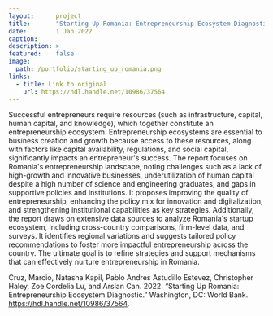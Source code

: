 ```yaml
---
layout:      project
title:       "Starting Up Romania: Entrepreneurship Ecosystem Diagnostic"
date:        1 Jan 2022
caption:     
description: >
featured:    false
image: 
  path: /portfolio/starting_up_romania.png
links:
  - title: Link to original
    url: https://hdl.handle.net/10986/37564
---
```


 Successful entrepreneurs require resources (such as infrastructure,
 capital, human capital, and knowledge), which together constitute an
 entrepreneurship ecosystem. Entrepreneurship ecosystems are essential
 to business creation and growth because access to these resources,
 along with factors like capital availability, regulations, and social
 capital, significantly impacts an entrepreneur's success. The report
 focuses on Romania's entrepreneurship landscape, noting challenges
 such as a lack of high-growth and innovative businesses,
 underutilization of human capital despite a high number of science
 and engineering graduates, and gaps in supportive policies and
 institutions. It proposes improving the quality of entrepreneurship,
 enhancing the policy mix for innovation and digitalization, and
 strengthening institutional capabilities as key
 strategies. Additionally, the report draws on extensive data sources
 to analyze Romania's startup ecosystem, including cross-country
 comparisons, firm-level data, and surveys. It identifies regional
 variations and suggests tailored policy recommendations to foster
 more impactful entrepreneurship across the country. The ultimate goal
 is to refine strategies and support mechanisms that can effectively
 nurture entrepreneurship in Romania.
 
 Cruz, Marcio, Natasha Kapil, Pablo Andres Astudillo Estevez,
 Christopher Haley, Zoe Cordelia Lu, and Arslan Can. 2022. “Starting
 Up Romania: Entrepreneurship Ecosystem Diagnostic.” Washington, DC:
 World Bank. <https://hdl.handle.net/10986/37564>.